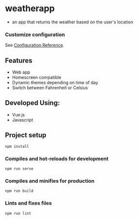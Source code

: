 # weatherapp
- an app that returns the weather based on the user's location 

### Customize configuration
See [Configuration Reference](https://cli.vuejs.org/config/).

## Features
- Web app
- Homescreen compatible
- Dynamic themes depending on time of day
- Switch between Fahrenheit or Celsius

## Developed Using:
- Vue.js
- Javascript

## Project setup
```
npm install
```

### Compiles and hot-reloads for development
```
npm run serve
```

### Compiles and minifies for production
```
npm run build
```

### Lints and fixes files
```
npm run lint
```